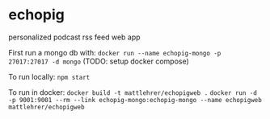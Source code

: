 # echopig
personalized podcast rss feed web app

First run a mongo db with:
`docker run --name echopig-mongo -p 27017:27017 -d mongo`
(TODO: setup docker compose)

To run locally:
`npm start`

To run in docker:
`docker build -t mattlehrer/echopigweb .`
`docker run -d -p 9001:9001 --rm --link echopig-mongo:echopig-mongo --name echopigweb mattlehrer/echopigweb`